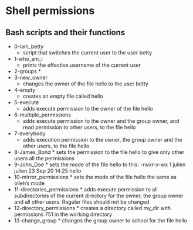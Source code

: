 # Shell permissions

## Bash scripts and their functions

* 0-iam_betty
	* script that switches the current user to the user betty
* 1-who_am_i
	* prints the effective username of the current user
* 2-groups
	* 
* 3-new_owner
	* changes the owner of the file hello to the user betty
* 4-empty
	* creates an empty file called hello
* 5-execute
	* adds execute permission to the owner of the file hello
* 6-multiple_permissions
	* adds execute permission to the owner and the group owner, and read permission to other users, to the file hello
* 7-everybody
	* adds execution permission to the owner, the group owner and the other users, to the file hello
* 8-James_Bond
        * sets the permission to the file hello to give only other users all the permissions
* 9-John_Doe
        * sets the mode of the file hello to this: -rwxr-x-wx 1 julien julien 23 Sep 20 14:25 hello
* 10-mirror_permissions
        * sets the mode of the file hello the same as olleh’s mode
* 11-directories_permissions
        * adds execute permission to all subdirectories of the current directory for the owner, the group owner and all other users. Regular files should not be changed
* 12-directory_permissions
        * creates a directory called my_dir with permissions 751 in the working directory
* 13-change_group
        * changes the group owner to school for the file hello
